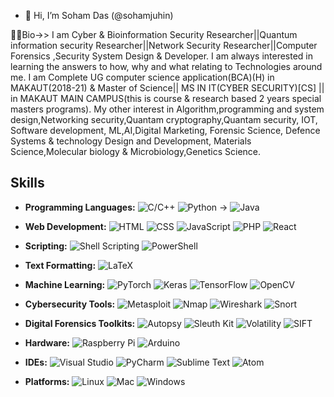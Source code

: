 - 👋 Hi, I’m Soham Das (@sohamjuhin)

👷🏻Bio->>
      I am Cyber & Bioinformation Security Researcher||Quantum information security Researcher||Network Security Researcher||Computer Forensics ,Security System Design & Developer.
I am always interested in learning the answers to how, why and what relating to Technologies around me.
I am Complete UG computer science application(BCA)(H) in MAKAUT(2018-21) & Master of Science|| MS IN IT(CYBER SECURITY)[CS] || in MAKAUT MAIN CAMPUS(this is course & research based 2 years special masters programs). 
My other interest in Algorithm,programming and system design,Networking security,Quantam cryptography,Quantam security, IOT, Software development, ML,AI,Digital Marketing, Forensic Science, Defence Systems & technology Design and Development, Materials Science,Molecular biology & Microbiology,Genetics Science.


<!-- Your Skills -->
## Skills
- **Programming Languages:** 
  ![C/C++](https://img.icons8.com/color/48/000000/c-plus-plus-logo.png)
  ![Python](https://img.icons8.com/color/48/000000/python.png)
 ->
  ![Java](https://img.icons8.com/color/48/000000/java-coffee-cup-logo.png)

- **Web Development:** 
  ![HTML](https://img.icons8.com/color/48/000000/html-5.png)
  ![CSS](https://img.icons8.com/color/48/000000/css3.png)
  ![JavaScript](https://img.icons8.com/color/48/000000/javascript.png)
  ![PHP](https://img.icons8.com/color/48/000000/php.png)
  ![React](https://img.icons8.com/color/48/000000/react-native.png)

- **Scripting:** 
  ![Shell Scripting](https://img.icons8.com/ios/48/000000/console.png)
  ![PowerShell](https://img.icons8.com/color/48/000000/powershell.png)

- **Text Formatting:** 
  ![LaTeX](https://img.icons8.com/color/48/000000/latex.png)

- **Machine Learning:** 
  ![PyTorch](https://img.icons8.com/color/48/000000/pytorch.png)
  ![Keras](https://img.icons8.com/color/48/000000/keras.png)
  ![TensorFlow](https://img.icons8.com/color/48/000000/tensorflow.png)
  ![OpenCV](https://img.icons8.com/color/48/000000/opencv.png)

- **Cybersecurity Tools:** 
  ![Metasploit](https://img.icons8.com/color/48/000000/metasploit.png)
  ![Nmap](https://img.icons8.com/color/48/000000/nmap.png)
  ![Wireshark](https://img.icons8.com/color/48/000000/wireshark.png)
  ![Snort](https://img.icons8.com/color/48/000000/snort.png)

- **Digital Forensics Toolkits:** 
  ![Autopsy](https://img.icons8.com/color/48/000000/autopsy.png)
  ![Sleuth Kit](https://img.icons8.com/ios/48/000000/magnifying-glass.png)
  ![Volatility](https://img.icons8.com/color/48/000000/volatility.png)
  ![SIFT](https://img.icons8.com/color/48/000000/sift.png)

- **Hardware:** 
  ![Raspberry Pi](https://img.icons8.com/color/48/000000/raspberry-pi.png)
  ![Arduino](https://img.icons8.com/color/48/000000/arduino.png)

- **IDEs:** 
  ![Visual Studio](https://img.icons8.com/color/48/000000/visual-studio.png)
  ![PyCharm](https://img.icons8.com/color/48/000000/pycharm.png)
  ![Sublime Text](https://img.icons8.com/color/48/000000/sublime-text.png)
  ![Atom](https://img.icons8.com/color/48/000000/atom-editor.png)

- **Platforms:** 
  ![Linux](https://img.icons8.com/color/48/000000/linux.png)
  ![Mac](https://img.icons8.com/color/48/000000/mac-os.png)
  ![Windows](https://img.icons8.com/color/48/000000/windows-10.png)


<!---
sohamjuhin/sohamjuhin is a ✨ special ✨ repository because its `README.md` (this file) appears on your GitHub profile.
You can click the Preview link to take a look at your changes.
--->
   
   
  
   
 
